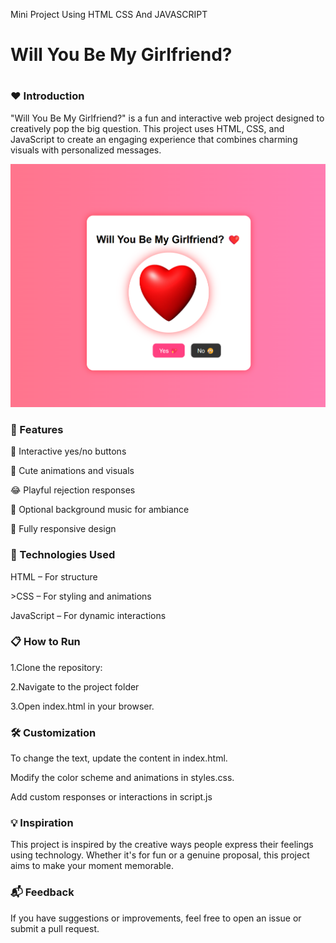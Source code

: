 Mini Project
Using HTML CSS And JAVASCRIPT

<h1>Will You Be My Girlfriend?<h1>
<h3>❤️ Introduction</h3>
<p>"Will You Be My Girlfriend?" is a fun and interactive web project designed to creatively pop the big question. This project uses HTML, CSS, and JavaScript to create an engaging experience that combines charming visuals with personalized messages.</p>
  
![image alt](https://github.com/Aadarshkumarsingh8084/Will-You-Be-My-Girlfriend/blob/8d1eda168c9311956b7bb7419331705eddffe9ed/your-photo.jpg)


<h3>🎯 Features</h3>

<p>💬 Interactive yes/no buttons</p>
<p>🥰 Cute animations and visuals</p>
<p>😂 Playful rejection responses</p>
<p>🎵 Optional background music for ambiance</p>
<p>🌈 Fully responsive design</p>

<h3>🚀 Technologies Used</h3>

<p>HTML – For structure</p>
<p>>CSS – For styling and animations</p>
<p>JavaScript – For dynamic interactions</p>

<h3>📋 How to Run</h3>

<p>1.Clone the repository:</p>
<p>2.Navigate to the project folder</p>
<p>3.Open index.html in your browser.</p>

<h3>🛠️ Customization</h3>
<p>To change the text, update the content in index.html.</p>
<p>Modify the color scheme and animations in styles.css.</p>
<p>Add custom responses or interactions in script.js</p>

<h3>💡 Inspiration</h3>
<p>This project is inspired by the creative ways people express their feelings using technology. Whether it's for fun or a genuine proposal, this project aims to make your moment memorable.</p>

<h3>📬 Feedback</h3>
<p>If you have suggestions or improvements, feel free to open an issue or submit a pull request.</p>
